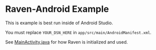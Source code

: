 # Raven-Android Example

This is example is best run inside of Android Studio.

You must replace `YOUR_DSN_HERE` in `app/src/main/AndroidManifest.xml`.

See [MainActivity.java](https://github.com/getsentry/raven-java-examples/blob/master/raven-android-example/app/src/main/java/com/getsentry/raven_android_example/MainActivity.java)
for how Raven is initialized and used.
